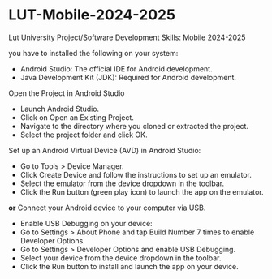 # LUT-Mobile-2024-2025
Lut University Project/Software Development Skills: Mobile 2024-2025

 you have to installed the following on your system:
* Android Studio: The official IDE for Android development.
* Java Development Kit (JDK): Required for Android development.

Open the Project in Android Studio
* Launch Android Studio.
* Click on Open an Existing Project.
* Navigate to the directory where you cloned or extracted the project.
* Select the project folder and click OK.

Set up an Android Virtual Device (AVD) in Android Studio:
* Go to Tools > Device Manager.
* Click Create Device and follow the instructions to set up an emulator.
* Select the emulator from the device dropdown in the toolbar.
* Click the Run button (green play icon) to launch the app on the emulator.

**or**
Connect your Android device to your computer via USB.
* Enable USB Debugging on your device:
* Go to Settings > About Phone and tap Build Number 7 times to enable Developer Options.
* Go to Settings > Developer Options and enable USB Debugging.
* Select your device from the device dropdown in the toolbar.
* Click the Run button to install and launch the app on your device.

